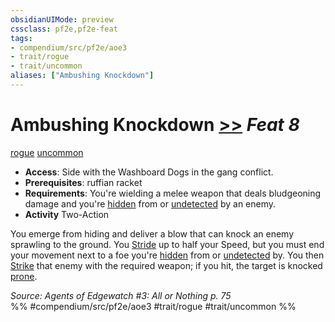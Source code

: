 ```yaml
---
obsidianUIMode: preview
cssclass: pf2e,pf2e-feat
tags:
- compendium/src/pf2e/aoe3
- trait/rogue
- trait/uncommon
aliases: ["Ambushing Knockdown"]
---
```

# Ambushing Knockdown  [>>](rules/core-rulebook/chapter-9-playing-the-game.md#Actions "Two-Action") *Feat 8*  
[rogue](rules/traits/rogue.md)  [uncommon](rules/traits/uncommon.md)  

- **Access**: Side with the Washboard Dogs in the gang conflict.
- **Prerequisites**: ruffian racket
- **Requirements**: You're wielding a melee weapon that deals bludgeoning damage and you're [hidden](rules/conditions.md#Hidden) from or [undetected](rules/conditions.md#Undetected) by an enemy.
- **Activity** Two-Action

You emerge from hiding and deliver a blow that can knock an enemy sprawling to the ground. You [Stride](rules/actions/stride.md) up to half your Speed, but you must end your movement next to a foe you're [hidden](rules/conditions.md#Hidden) from or [undetected](rules/conditions.md#Undetected) by. You then [Strike](rules/actions/strike.md) that enemy with the required weapon; if you hit, the target is knocked [prone](rules/conditions.md#Prone).

*Source: Agents of Edgewatch #3: All or Nothing p. 75*  
%% #compendium/src/pf2e/aoe3 #trait/rogue #trait/uncommon %%